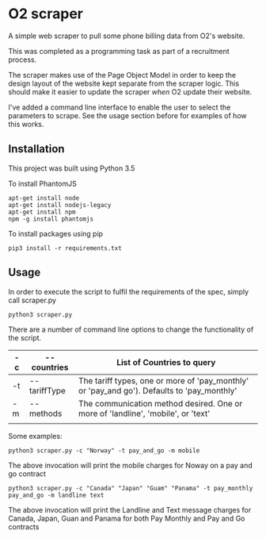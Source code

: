 

# O2 scraper

A simple web scraper to pull some phone billing data from O2's website. 

This was completed as a programming task as part of a recruitment process.

The scraper makes use of the Page Object Model in order to keep the design layout of the website kept separate from the scraper logic. This should make it easier to update the scraper *when* O2 update their website.

I've added a command line interface to enable the user to select the parameters to scrape. See the usage section before for examples of how this works.

## Installation
This project was built using Python 3.5

To install PhantomJS
~~~~
apt-get install node
apt-get install nodejs-legacy
apt-get install npm
npm -g install phantomjs
~~~~~

To install packages using pip

~~~~
pip3 install -r requirements.txt
~~~~
## Usage
In order to execute the script to fulfil the requirements of the spec, simply call scraper.py

~~~~
python3 scraper.py 
~~~~

There are a number of command line options to change the functionality of the script.

| -c 	| --countries  	| List of Countries to query                                                                 	|
|----	|--------------	|--------------------------------------------------------------------------------------------	|
| -t 	| --tariffType 	| The tariff types, one or more of 'pay_monthly' or 'pay_and go'). Defaults to 'pay_monthly' 	|
| -m 	| --methods    	| The communication method desired. One or more of 'landline', 'mobile', or 'text'           	|
|    	|              	|                                                                                            	|

Some examples:

~~~~
python3 scraper.py -c "Norway" -t pay_and_go -m mobile
~~~~

The above invocation will print the mobile charges for Noway on a pay and go contract
 
~~~~
python3 scraper.py -c "Canada" "Japan" "Guam" "Panama" -t pay_monthly pay_and_go -m landline text
~~~~ 

The above invocation will print the Landline and Text message charges for Canada, Japan, Guan and Panama for both Pay Monthly and Pay and Go contracts
